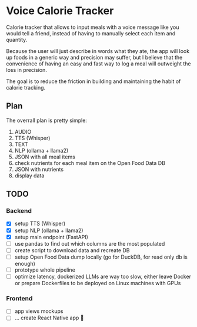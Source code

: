 # Voice Calorie Tracker

Calorie tracker that allows to input meals with a voice message like you would tell a friend, instead of having to manually select each item and quantity.

Because the user will just describe in words what they ate, the app will look up foods in a generic way and precision may suffer, but I believe that the convenience of having an easy and fast way to log a meal will outweight the loss in precision.

The goal is to reduce the friction in building and maintaining the habit of calorie tracking.

## Plan

The overrall plan is pretty simple:

1. AUDIO
2. TTS (Whisper)
3. TEXT
4. NLP (ollama + llama2)
5. JSON with all meal items
6. check nutrients for each meal item on the Open Food Data DB
7. JSON with nutrients
8. display data

## TODO

### Backend

- [x] setup TTS (Whisper)
- [x] setup NLP (ollama + llama2)
- [x] setup main endpoint (FastAPI)
- [ ] use pandas to find out which columns are the most populated
- [ ] create script to download data and recreate DB
- [ ] setup Open Food Data dump locally (go for DuckDB, for read only db is enough)
- [ ] prototype whole pipeline
- [ ] optimize latency, dockerized LLMs are way too slow, either leave Docker or prepare Dockerfiles to be deployed on Linux machines with GPUs

### Frontend

- [ ] app views mockups
- [ ] ... create React Native app 🤔
